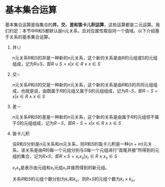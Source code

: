 # 基本集合运算

基本集合运算是指集合的**并、交、差和笛卡儿积运算**，这些运算都是二元运算。我们约定：本节中R和S都默认是n元关系，且对应属性取自同一个值域。以下介绍基于关系的基本集合运算。

1. 并∪

   n元关系R和S的并是一种新的n元关系，这个新的关系是由R的元组或S的元组组成，记为R∪S，即$R∪S = {x|  x∈R∨x ∈S}$



2. 交∩

   *n*元关系*R*和*S*的交是一种新的*n*元关系，这个新的关系是由*R*和*S*的共同元组组成，也就是说，由既属于*R*的元组又属于*S*的元组组成，记为*R*∩*S*，即$R∩S = {x| x ∈ R ∧ x ∈S }$



3. 差－

   *n*元关系*R*和*S*的差是一种新的*n*元关系，这个新的关系是由属于*R*的元组但不属于*S*的元组组成，记为*R*－*S*，即$R-S = {x | x ∈ R∧x∈S}$

 

4. 笛卡儿积

   设*R*和*S*分别是*n*元关系和*m*元关系，则*R*和*S*的笛卡儿积是一种(*n* + *m*)元关系，该关系是由*R*的每一个元组分别与*S*每一个元组进行“首尾并接”所得到的元组的集合，记为*R*×*S*，即$R×S = {x_r  x_s| x_r ∈ R∧ x_s ∈ S}$

    $x_rx_s$是表示由元组和$x_r$元组$x_r$并接而得到的新元组。

   关系*R*和*S*的元组个数分别为$k_r$和$k_s$，则*R*×*S*的元组个数为$k_r×k_s$。

 

 




